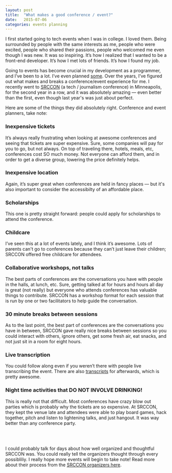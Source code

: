 ```yaml
---
layout: post
title:  "What makes a good conference / event?"
date:   2015-07-06
categories: events planning
---
```


I first started going to tech events when I was in college. I loved them. Being surrounded by people with the same interests as me, people who were excited, people who shared their passions, people who welcomed me even though I was new. It was so inspiring. It’s how I realized that I wanted to be a front-end developer. It’s how I met lots of friends. It’s how I found my job.

Going to events has become crucial in my development as a programmer, and I’ve been to a lot. I’ve even planned [some](/hackathon). Over the years, I’ve figured out what makes and breaks a conference/event experience for me. I recently went to [SRCCON](http://srccon.org/) (a tech / journalism conference) in Minneapolis, for the second year in a row, and it was absolutely amazing &mdash; even better than the first, even though last year's was just about perfect.

Here are some of the things they did absolutely right. Conference and event planners, take note:

### Inexpensive tickets
It’s always really frustrating when looking at awesome conferences and seeing that tickets are super expensive. Sure, some companies will pay for you to go, but not always. On top of traveling there, hotels, meals, etc, conferences cost SO much money. Not everyone can afford them, and in order to get a diverse group, lowering the price definitely helps.

### Inexpensive location
Again, it’s super great when conferences are held in fancy places &mdash; but it's also important to consider the accessibilty of an affordable place.

### Scholarships
This one is pretty straight forward: people could apply for scholarships to attend the conference.

### Childcare
I’ve seen this at a lot of events lately, and I think it’s awesome. Lots of parents can't go to conferences because they can’t just leave their children; SRCCON offered free childcare for attendees.

### Collaborative workshops, not talks
The best parts of conferences are the conversations you have with people in the halls, at lunch, etc. Sure, getting talked at for hours and hours all day is great (not really) but everyone who attends conferences has valuable things to contribute. SRCCON has a workshop format for each session that is run by one or two facilitators to help guide the conversation.

### 30 minute breaks between sessions
As to the last point, the best part of conferences are the conversations you have in between, SRCCON gave really nice breaks between sessions so you could interact with others, ignore others, get some fresh air, eat snacks, and not just sit in a room for eight hours.

### Live transcription
You could follow along even if you weren’t there with people live transcribing the event. There are also [transcripts](http://srccon.org/transcription/) for afterwards, which is pretty awesome.

### Night time activities that DO NOT INVOLVE DRINKING!
This is really not that difficult. Most conferences have crazy blow out parties which is probably why the tickets are so expensive. At SRCCON, they kept the venue late and attendees were able to play board games, hack together, pitch and listen to lightening talks, and just hangout. It was way better than any conference party.



<br><br>

I could probably talk for days about how well organized and thoughtful SRCCON was. You could really tell the organizers thought through every possibliliy. I really hope more events will begin to take note! Read more about their process from the [SRCCON organizers here](http://srccon.org/docs/).








